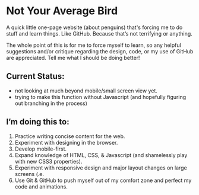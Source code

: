 # Not Your Average Bird

A quick little one-page website (about penguins) that's forcing me to do stuff and learn things. Like GitHub. Because that’s not terrifying or anything. 

The whole point of this is for me to force myself to learn, so any helpful suggestions and/or critique regarding the design, code, or my use of GitHub are appreciated. Tell me what I should be doing better! 


## Current Status: 
* not looking at much beyond mobile/small screen view yet.
* trying to make this function without Javascript (and hopefully figuring out branching in the process)


## I’m doing this to:
1. Practice writing concise content for the web.
2. Experiment with designing in the browser.
3. Develop mobile-first.
4. Expand knowledge of HTML, CSS, & Javascript (and shamelessly play with new CSS3 properties).
5. Experiment with responsive design and major layout changes on large screens (.e.
6. Use Git & GitHub to push myself out of my comfort zone and perfect my code and animations.